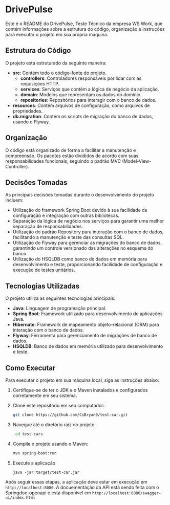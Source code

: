 # DrivePulse

Este é o README do DrivePulse, Teste Técnico da empresa WS Work, que contém informações sobre a estrutura do código, organização e instruções para executar o projeto em sua própria máquina.

## Estrutura do Código

O projeto está estruturado da seguinte maneira:

- **src**: Contém todo o código-fonte do projeto.
  - **controllers**: Controladores responsáveis por lidar com as requisições HTTP.
  - **services**: Serviços que contêm a lógica de negócio da aplicação.
  - **domain**: Modelos que representam os dados do domínio.
  - **repositories**: Repositórios para interagir com o banco de dados.
- **resources**: Contém arquivos de configuração, como arquivos de propriedades.
- **db.migration**: Contém os scripts de migração do banco de dados, usando o Flyway.

## Organização

O código está organizado de forma a facilitar a manutenção e compreensão. Os pacotes estão divididos de acordo com suas responsabilidades funcionais, seguindo o padrão MVC (Model-View-Controller).

## Decisões Tomadas

As principais decisões tomadas durante o desenvolvimento do projeto incluem:

- Utilização do framework Spring Boot devido à sua facilidade de configuração e integração com outras bibliotecas.
- Separação da lógica de negócio nos serviços para garantir uma melhor separação de responsabilidades.
- Utilização do padrão Repository para interação com o banco de dados, facilitando a manutenção e teste das consultas SQL.
- Utilização do Flyway para gerenciar as migrações do banco de dados, garantindo um controle versionado das alterações no esquema do banco.
- Utilização do HSQLDB como banco de dados em memória para desenvolvimento e teste, proporcionando facilidade de configuração e execução de testes unitários.

## Tecnologias Utilizadas

O projeto utiliza as seguintes tecnologias principais:

- **Java**: Linguagem de programação principal.
- **Spring Boot**: Framework utilizado para desenvolvimento de aplicações Java.
- **Hibernate**: Framework de mapeamento objeto-relacional (ORM) para interação com o banco de dados.
- **Flyway**: Ferramenta para gerenciamento de migrações de banco de dados.
- **HSQLDB**: Banco de dados em memória utilizado para desenvolvimento e teste.

## Como Executar

Para executar o projeto em sua máquina local, siga as instruções abaixo:

1. Certifique-se de ter o JDK e o Maven instalados e configurados corretamente em seu sistema.

2. Clone este repositório em seu computador:

   ```bash
   git clone https://github.com/CsBryan0/test-car.git
   ```
   
3. Navegue até o diretório raiz do projeto:

	 ```bash
	  cd test-cars
	 ```	
4.  Compile o projeto usando o Maven:
   
	  ```bash
	  mvn spring-boot:run
	```
5. Execute a aplicação
     ```bahs
     java -jar target/test-car.jar
    ```

Após seguir essas etapas, a aplicação deve estar em execução em `http://localhost:8080`.
A docuementação da API está sendo feita com o Springdoc-openapi e está disponível em `http://localhost:8080/swagger-ui/index.html` 
